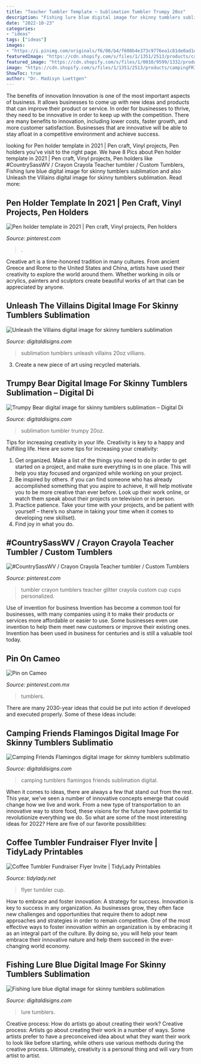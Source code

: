 ```yaml
---
title: "Teacher Tumbler Template ~ Sublimation Tumbler Trumpy 20oz"
description: "Fishing lure blue digital image for skinny tumblers sublimation"
date: "2022-10-23"
categories:
- "ideas"
tags: ["ideas"]
images:
- "https://i.pinimg.com/originals/f6/08/b4/f608b4e373c9776ea1c81de0ad1dc0d3.jpg"
featuredImage: "https://cdn.shopify.com/s/files/1/1351/2513/products/campingFRIENDSflamingostogethertrouble-taperedwithwm_1200x1200.png?v=1591371522"
featured_image: "https://cdn.shopify.com/s/files/1/0010/9599/1332/products/il_fullxfull.2114253403_zbf2_1200x1200.jpg?v=1573998782"
image: "https://cdn.shopify.com/s/files/1/1351/2513/products/campingFRIENDSflamingostogethertrouble-taperedwithwm_1200x1200.png?v=1591371522"
ShowToc: true
author: "Dr. Madisyn Luettgen"
---
```



The benefits of innovation
Innovation is one of the most important aspects of business. It allows businesses to come up with new ideas and products that can improve their product or service. In order for businesses to thrive, they need to be innovative in order to keep up with the competition. There are many benefits to innovation, including lower costs, faster growth, and more customer satisfaction. Businesses that are innovative will be able to stay afloat in a competitive environment and achieve success.

	

		
looking for Pen holder template in 2021 | Pen craft, Vinyl projects, Pen holders you've visit to the right page. We have 8 Pics about Pen holder template in 2021 | Pen craft, Vinyl projects, Pen holders like #CountrySassWV / Crayon Crayola Teacher tumbler / Custom Tumblers, Fishing lure blue digital image for skinny tumblers sublimation and also Unleash the Villains digital image for skinny tumblers sublimation. Read more:
		
    
## Pen Holder Template In 2021 | Pen Craft, Vinyl Projects, Pen Holders

<img loading=lazy src="https://i.pinimg.com/originals/04/35/15/0435151cf2a2e1bfbecb9dd50d0a47c3.jpg" onerror="this.onerror=null;this.src='https://tse4.mm.bing.net/th?id=OIP.U4sY_yunOSxdCg7TvE6ELgAAAA&amp;pid=15.1';" alt="Pen holder template in 2021 | Pen craft, Vinyl projects, Pen holders">

_Source: pinterest.com_

>. 

	

Creative art is a time-honored tradition in many cultures. From ancient Greece and Rome to the United States and China, artists have used their creativity to explore the world around them. Whether working in oils or acrylics, painters and sculptors create beautiful works of art that can be appreciated by anyone.

    
## Unleash The Villains Digital Image For Skinny Tumblers Sublimation

<img loading=lazy src="http://cdn.shopify.com/s/files/1/1351/2513/products/unleashthevilliansmock_1200x1200.png?v=1594426774" onerror="this.onerror=null;this.src='https://tse3.mm.bing.net/th?id=OIP.QM4qMU-CFPqLY4eS0SLwEAHaFu&amp;pid=15.1';" alt="Unleash the Villains digital image for skinny tumblers sublimation">

_Source: digitaldisigns.com_

>sublimation tumblers unleash villains 20oz villians. 

	

3. Create a new piece of art using recycled materials.

    
## Trumpy Bear Digital Image For Skinny Tumblers Sublimation – Digital Di

<img loading=lazy src="http://cdn.shopify.com/s/files/1/1351/2513/products/trumpybearmock_1200x1200.png?v=1596243373" onerror="this.onerror=null;this.src='https://tse2.mm.bing.net/th?id=OIP.qOY1cueOe67Q-35UvZ4BhgHaFu&amp;pid=15.1';" alt="Trumpy Bear digital image for skinny tumblers sublimation – Digital Di">

_Source: digitaldisigns.com_

>sublimation tumbler trumpy 20oz. 

	

Tips for increasing creativity in your life.
Creativity is key to a happy and fulfilling life. Here are some tips for increasing your creativity: 
1. Get organized. Make a list of the things you need to do in order to get started on a project, and make sure everything is in one place. This will help you stay focused and organized while working on your project. 
2. Be inspired by others. if you can find someone who has already accomplished something that you aspire to achieve, it will help motivate you to be more creative than ever before. Look up their work online, or watch them speak about their projects on television or in person. 
3. Practice patience. Take your time with your projects, and be patient with yourself – there’s no shame in taking your time when it comes to developing new skillset). 
4. Find joy in what you do.

    
## #CountrySassWV / Crayon Crayola Teacher Tumbler / Custom Tumblers

<img loading=lazy src="https://i.pinimg.com/originals/0e/ae/f4/0eaef4f74fb512ac9cdd504483505fea.jpg" onerror="this.onerror=null;this.src='https://tse1.mm.bing.net/th?id=OIP.vA3MjgmGqThmI6gg7E7YOAHaFj&amp;pid=15.1';" alt="#CountrySassWV / Crayon Crayola Teacher tumbler / Custom Tumblers">

_Source: pinterest.com_

>tumbler crayon tumblers teacher glitter crayola custom cup cups personalized. 

	

Use of invention for business
Invention has become a common tool for businesses, with many companies using it to make their products or services more affordable or easier to use. Some businesses even use invention to help them meet new customers or improve their existing ones. Invention has been used in business for centuries and is still a valuable tool today.

    
## Pin On Cameo

<img loading=lazy src="https://i.pinimg.com/originals/f6/08/b4/f608b4e373c9776ea1c81de0ad1dc0d3.jpg" onerror="this.onerror=null;this.src='https://tse4.mm.bing.net/th?id=OIP.Hdbnnb4rRytdaGhLQw19FgHaKN&amp;pid=15.1';" alt="Pin on Cameo">

_Source: pinterest.com.mx_

>tumblers. 

	

There are many 2030-year ideas that could be put into action if developed and executed properly. Some of these ideas include:

    
## Camping Friends Flamingos Digital Image For Skinny Tumblers Sublimatio

<img loading=lazy src="https://cdn.shopify.com/s/files/1/1351/2513/products/campingFRIENDSflamingostogethertrouble-taperedwithwm_1200x1200.png?v=1591371522" onerror="this.onerror=null;this.src='https://tse3.mm.bing.net/th?id=OIP._VDyLzPw5TntkuMnqzQg1QHaFu&amp;pid=15.1';" alt="Camping Friends Flamingos digital image for skinny tumblers sublimatio">

_Source: digitaldisigns.com_

>camping tumblers flamingos friends sublimation digital. 

	

When it comes to ideas, there are always a few that stand out from the rest. This year, we’ve seen a number of innovative concepts emerge that could change how we live and work. From a new type of transportation to an innovative way to store food, these visions for the future have potential to revolutionize everything we do. So what are some of the most interesting ideas for 2022? Here are five of our favorite possibilities:

    
## Coffee Tumbler Fundraiser Flyer Invite | TidyLady Printables

<img loading=lazy src="https://cdn.shopify.com/s/files/1/0010/9599/1332/products/il_fullxfull.2114253403_zbf2_1200x1200.jpg?v=1573998782" onerror="this.onerror=null;this.src='https://tse3.mm.bing.net/th?id=OIP.-V_E_2kYQ0SvyS52LBPpewHaHa&amp;pid=15.1';" alt="Coffee Tumbler Fundraiser Flyer Invite | TidyLady Printables">

_Source: tidylady.net_

>flyer tumbler cup. 

	

How to embrace and foster innovation: A strategy for success.
Innovation is key to success in any organization. As businesses grow, they often face new challenges and opportunities that require them to adopt new approaches and strategies in order to remain competitive. One of the most effective ways to foster innovation within an organization is by embracing it as an integral part of the culture. By doing so, you will help your team embrace their innovative nature and help them succeed in the ever-changing world economy.

    
## Fishing Lure Blue Digital Image For Skinny Tumblers Sublimation

<img loading=lazy src="https://cdn.shopify.com/s/files/1/1351/2513/products/fishinglurebluemock_1200x1200.png?v=1595845848" onerror="this.onerror=null;this.src='https://tse3.mm.bing.net/th?id=OIP.oqJT-OAiYgch5_MkKGxijwHaFu&amp;pid=15.1';" alt="Fishing lure blue digital image for skinny tumblers sublimation">

_Source: digitaldisigns.com_

>lure tumblers. 

	

Creative process: How do artists go about creating their work?
Creative process: Artists go about creating their work in a number of ways. Some artists prefer to have a preconceived idea about what they want their work to look like before starting, while others use various methods during the creative process. Ultimately, creativity is a personal thing and will vary from artist to artist.

